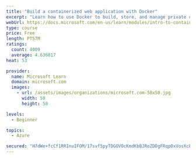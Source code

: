 ```yaml
---
title: "Build a containerized web application with Docker"
excerpt: "Learn how to use Docker to build, store, and manage private container images with the Azure Container Registry."
webUrl: https://docs.microsoft.com/en-us/learn/modules/intro-to-containers/
type: course
price: Free
length: PT57M
ratings:
  count: 4009
  average: 4.636817
heat: 53

provider:
  name: Microsoft Learn
  domain: microsoft.com
  images:
    - url: /assets/images/organizations/microsoft.com-50x50.jpg
      width: 50
      height: 50

levels:
  - Beginner

topics:
  - Azure

secured: "H7dWe+fcCf1RRInuIFOM/17svf5pyTDGOVOcKmdKbBJRoZDDgFRqpOxVosXcEKQjdw5eXGShiKA6nUWhxsbVJ7EH125mvYf6dV580tDrVNlmlo2ofRjKwSwF7oWO8Ga+wrxzusMYdeRzjX/UvDj6AC+pvgb/jVpVhkuLXg1KbeimJWHfFviAVA4ZM54ldVORbSgnKgObnV10kwlnx6dQJg5kefI9xY2LWvrJb+3nLEAuT6HgDyMRZBUbPtLMGeonQ2f6qbls69BnaQ6ognxMXNTmrdz0Ohgln6ANijtFalIEjlgmiGG3HR7OTu7JVPRpbPuEJAYKUB7zODWr3OkimhNRYxxhMHPFp3/aKCzef6ULDxDdNxVWKgd14lKYaSK4aCOCBgxzhGHh3OBRp3a5DvdUJqZ5GlL2hqckqjhaG0s=;i6ng3V7nm7CyUCZLQ4MxBw=="
---
```


